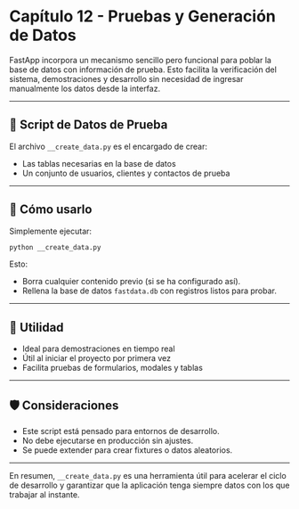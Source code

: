 # Capítulo 12 - Pruebas y Generación de Datos

FastApp incorpora un mecanismo sencillo pero funcional para poblar la base de datos con información de prueba. Esto facilita la verificación del sistema, demostraciones y desarrollo sin necesidad de ingresar manualmente los datos desde la interfaz.

---

## 🧪 Script de Datos de Prueba

El archivo `__create_data.py` es el encargado de crear:

- Las tablas necesarias en la base de datos
- Un conjunto de usuarios, clientes y contactos de prueba

---


## 🧰 Cómo usarlo

Simplemente ejecutar:

```bash
python __create_data.py
```

Esto:
- Borra cualquier contenido previo (si se ha configurado así).
- Rellena la base de datos `fastdata.db` con registros listos para probar.

---


## 🎯 Utilidad

- Ideal para demostraciones en tiempo real
- Útil al iniciar el proyecto por primera vez
- Facilita pruebas de formularios, modales y tablas

---

## 🛡️ Consideraciones

- Este script está pensado para entornos de desarrollo.
- No debe ejecutarse en producción sin ajustes.
- Se puede extender para crear fixtures o datos aleatorios.

---

En resumen, `__create_data.py` es una herramienta útil para acelerar el ciclo de desarrollo y garantizar que la aplicación tenga siempre datos con los que trabajar al instante.
